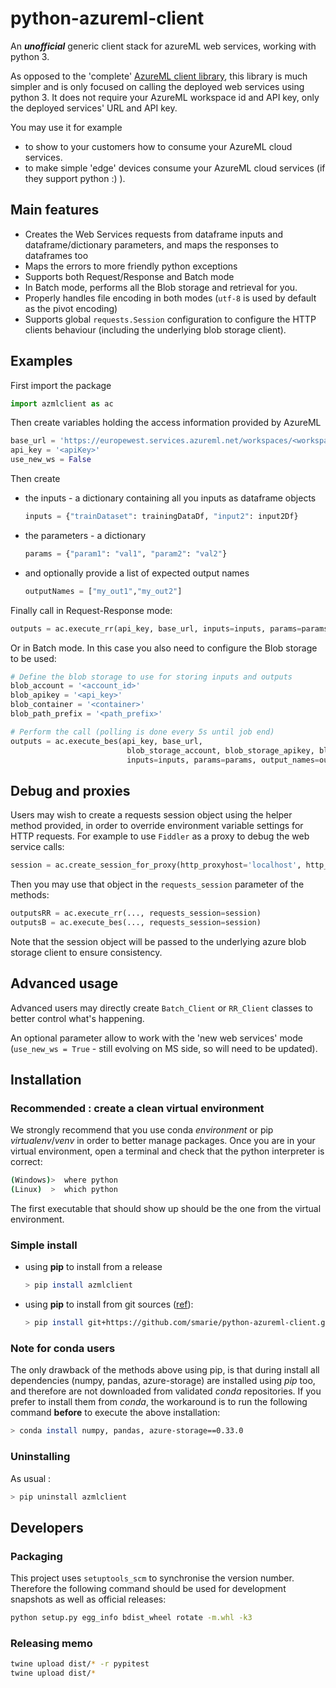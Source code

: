# python-azureml-client

An ***unofficial*** generic client stack for azureML web services, working with python 3.
 
As opposed to the 'complete' [AzureML client library](https://github.com/Azure/Azure-MachineLearning-ClientLibrary-Python#services-usage), this library is much simpler and is only focused on calling the deployed web services using python 3. It does not require your AzureML workspace id and API key, only the deployed services' URL and API key.

You may use it for example 
* to show to your customers how to consume your AzureML cloud services.
* to make simple 'edge' devices consume your AzureML cloud services (if they support python :) ).


## Main features

* Creates the Web Services requests from dataframe inputs and dataframe/dictionary parameters, and maps the responses to dataframes too
* Maps the errors to more friendly python exceptions
* Supports both Request/Response and Batch mode
* In Batch mode, performs all the Blob storage and retrieval for you.
* Properly handles file encoding in both modes (`utf-8` is used by default as the pivot encoding)
* Supports global `requests.Session` configuration to configure the HTTP clients behaviour (including the underlying blob storage client).


## Examples

First import the package

```python
import azmlclient as ac  
```

Then create variables holding the access information provided by AzureML

```python
base_url = 'https://europewest.services.azureml.net/workspaces/<workspaceId>/services/<serviceId>'
api_key = '<apiKey>'
use_new_ws = False
```

Then create 
* the inputs - a dictionary containing all you inputs as dataframe objects
        
    ```python
    inputs = {"trainDataset": trainingDataDf, "input2": input2Df}
    ```
        
* the parameters - a dictionary
        
    ```python
    params = {"param1": "val1", "param2": "val2"}
    ```

* and optionally provide a list of expected output names
        
    ```python
    outputNames = ["my_out1","my_out2"]
    ```

Finally call in Request-Response mode:

```python
outputs = ac.execute_rr(api_key, base_url, inputs=inputs, params=params, output_names=output_names)
```

Or in Batch mode. In this case you also need to configure the Blob storage to be used:

```python
# Define the blob storage to use for storing inputs and outputs
blob_account = '<account_id>'
blob_apikey = '<api_key>'
blob_container = '<container>'
blob_path_prefix = '<path_prefix>'

# Perform the call (polling is done every 5s until job end)
outputs = ac.execute_bes(api_key, base_url,
                          blob_storage_account, blob_storage_apikey, blob_container_for_ios, blob_path_prefix=blob_path_prefix,
                          inputs=inputs, params=params, output_names=output_names)
```

## Debug and proxies

Users may wish to create a requests session object using the helper method provided, in order to override environment variable settings for HTTP requests. For example to use `Fiddler` as a proxy to debug the web service calls: 

```python
session = ac.create_session_for_proxy(http_proxyhost='localhost', http_proxyport=8888, use_http_for_https_proxy=True, ssl_verify=False)
```

Then you may use that object in the `requests_session` parameter of the methods: 

```python
outputsRR = ac.execute_rr(..., requests_session=session)
outputsB = ac.execute_bes(..., requests_session=session)
```

Note that the session object will be passed to the underlying azure blob storage client to ensure consistency.

## Advanced usage

Advanced users may directly create `Batch_Client` or `RR_Client` classes to better control what's happening.

An optional parameter allow to work with the 'new web services' mode (`use_new_ws = True` - still evolving on MS side, so will need to be updated).


## Installation

### Recommended : create a clean virtual environment

We strongly recommend that you use conda *environment* or pip *virtualenv*/*venv* in order to better manage packages. Once you are in your virtual environment, open a terminal and check that the python interpreter is correct:

```bash
(Windows)>  where python
(Linux)  >  which python
```

The first executable that should show up should be the one from the virtual environment.


### Simple install

* using **pip** to install from a release

    ```bash
    > pip install azmlclient
    ```
* using **pip** to install from git sources ([ref](https://packaging.python.org/installing/#installing-from-vcs)):

    ```bash
    > pip install git+https://github.com/smarie/python-azureml-client.git#egg=azmlclient-1.0.0.dev1
    ```

### Note for conda users

The only drawback of the methods above using pip, is that during install all dependencies (numpy, pandas, azure-storage) are installed using *pip* too, and therefore are not downloaded from validated *conda* repositories. If you prefer to install them from *conda*, the workaround is to run the following command **before** to execute the above installation:

```bash
> conda install numpy, pandas, azure-storage==0.33.0
```

### Uninstalling

As usual : 

```bash
> pip uninstall azmlclient
```

## Developers

### Packaging

This project uses `setuptools_scm` to synchronise the version number. Therefore the following command should be used for development snapshots as well as official releases: 

```bash
python setup.py egg_info bdist_wheel rotate -m.whl -k3
```

### Releasing memo

```bash
twine upload dist/* -r pypitest
twine upload dist/*
```
